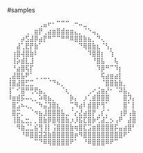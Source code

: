 #samples

⠀⠀⠀⠀⠀⠀⠀⢀⣤⠖⠂⠉⠉⠉⠀⠒⠤⣀⠀⠀⠀⠀⠀⠀⠀⠀⠀⠀⠀
⠀⠀⠀⠀⢀⠀⣶⡟⢀⣴⣶⣿⣾⣶⣶⣄⡀⠈⠑⢤⡀⠀⠀⠀⠀⠀⠀⠀⠀
⠀⠀⠀⡴⣫⣼⡿⣴⡟⠛⠉⠉⠛⠛⠿⣿⣿⣷⣦⡀⠙⢄⠀⠀⠀⠀⠀⠀⠀
⠀⠀⣼⢁⣟⡟⣷⠁⠀⠀⠀⠀⠀⠀⠀⠀⠙⢿⣿⣷⣆⠈⢣⡀⠀⠀⠀⠀⠀
⠀⢰⣿⢼⣿⣷⠇⠀⠀⠀⠀⠀⠀⠀⠀⠀⠀⠀⠹⣿⣿⡆⠀⢱⠀⠀⠀⠀⠀
⠀⢸⡵⣾⣇⣸⠀⠀⠀⠀⠀⠀⠀⠀⠀⠀⠀⠀⠀⠘⣿⣧⠀⠀⢧⠀⠀⠀⠀
⠀⠘⣴⣿⢯⡏⠀⠀⠀⠀⠀⠀⠀⠀⠀⠀⠀⠀⠀⠀⠹⡿⠛⠉⠹⡆⠀⠀⠀
⢀⣼⣿⣧⠟⠁⢀⢀⣀⡀⠀⠀⠀⠀⠀⠀⠀⠀⠀⠀⠀⢯⣴⣶⣴⡇⠀⠀⠀
⢸⣿⣼⣿⣋⣉⠀⠀⠀⠈⠙⠦⡀⠀⠀⠀⠀⠀⠀⠀⠀⠈⣿⣿⣷⣷⡀⠀⠀
⢸⠁⠊⣿⠛⢛⢟⣦⡀⠀⠀⠀⠈⢆⠀⠀⠀⠀⢀⠔⣨⣶⡜⠂⠈⠽⣧⡀⠀
⠸⣶⣾⡯⠤⢄⡀⠵⢿⣦⡀⠀⠀⠀⡷⡄⠀⡰⢁⣾⣿⣿⣿⠀⠀⠀⣿⡹⡄
⠀⣿⣡⠦⢄⡀⠈⠳⣬⣹⣿⣆⠀⠀⢉⠻⣴⠇⣾⣿⡟⢻⠁⠀⠀⠀⣿⠁⡇
⠀⣿⡭⡀⠀⠈⠲⣦⣸⣿⣿⣿⣧⣀⠈⡔⣜⣴⣿⡟⢀⡎⡈⠀⠀⢰⡿⢠⣷
⠀⢸⣿⣄⣒⡀⡀⣿⣷⡿⣿⢿⣿⣷⡰⡸⣯⣏⣿⡷⢋⣼⣁⡢⢠⠟⠀⣼⣿
⠀⠀⠻⣷⣈⣁⣮⢻⢸⡇⢨⣿⣿⣿⣷⢶⣿⣏⣩⣶⣿⣿⣿⣿⡯⣤⣴⣿⠃
⠀⠀⠀⠘⠿⣿⣿⣽⣽⣷⣿⣿⣿⣿⣿⡶⠻⣿⣿⣿⣿⣿⣿⣿⣿⣿⠟⠁⠀
⠀⠀⠀⠀⠀⠀⠉⠙⠿⢿⣿⣿⣿⣿⠟⠁⠀⠘⠿⣿⣿⣿⠿⠟⠉⠀⠀⠀⠀
